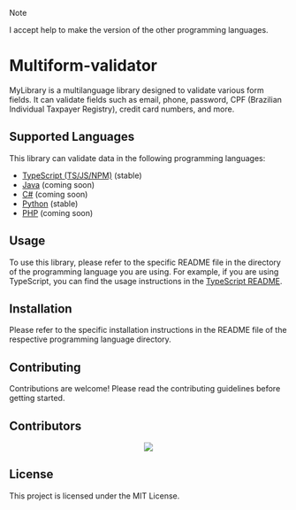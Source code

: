 > [!NOTE]
> I accept help to make the version of the other programming languages.

# Multiform-validator

MyLibrary is a multilanguage library designed to validate various form fields. It can validate fields such as email, phone, password, CPF (Brazilian Individual Taxpayer Registry), credit card numbers, and more.

## Supported Languages

This library can validate data in the following programming languages:

- [TypeScript (TS/JS/NPM)](https://github.com/gabriel-logan/multiform-validator/tree/main/packages/typescript/README.md) (stable)
- [Java](https://github.com/gabriel-logan/multiform-validator/tree/main/packages/java/README.md) (coming soon)
- [C#](https://github.com/gabriel-logan/multiform-validator/tree/main/packages/csharp/README.md) (coming soon)
- [Python](https://github.com/gabriel-logan/multiform-validator/tree/main/packages/python/README.md) (stable)
- [PHP](https://github.com/gabriel-logan/multiform-validator/tree/main/packages/php/README.md) (coming soon)

## Usage

To use this library, please refer to the specific README file in the directory of the programming language you are using. 
For example, if you are using TypeScript, you can find the usage instructions in the [TypeScript README](https://github.com/gabriel-logan/multiform-validator/tree/main/packages/typescript/README.md).

## Installation

Please refer to the specific installation instructions in the README file of the respective programming language directory.

## Contributing

Contributions are welcome! Please read the contributing guidelines before getting started.

## Contributors

<a style="display: flex; justify-content: center;" href="https://github.com/gabriel-logan/multiform-validator/graphs/contributors">
    <img src="https://contrib.rocks/image?repo=gabriel-logan/multiform-validator" />
</a>

## License

This project is licensed under the MIT License.
